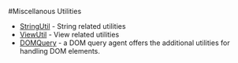 #Miscellanous Utilities

* [StringUtil](http://rikulo.org/api/_/util/StringUtil.html) - String related utilities
* [ViewUtil](http://rikulo.org/api/_/view/ViewUtil.html) - View related utilities
* [DOMQuery](http://rikulo.org/api/_/view/ViewUtil.html) - a DOM query agent offers the additional utilities for handling DOM elements.
